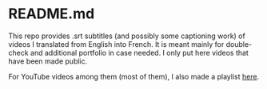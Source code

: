 README.md
=========

This repo provides .srt subtitles (and possibly some captioning work) of videos I translated from English into French. It is meant mainly for double-check and additional portfolio in case needed. I only put here videos that have been made public.


For YouTube videos among them (most of them), I also made a playlist [here](https://www.youtube.com/playlist?list=PL5ZHd0ljZE3Vvzl-0V5B6DhQ_FHP6GQwx).
